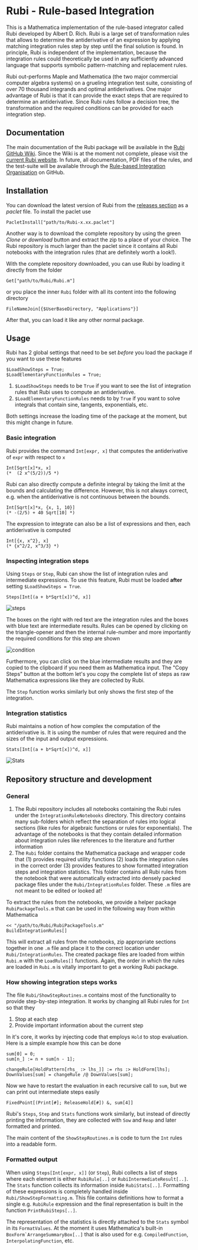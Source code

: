 # Rubi - Rule-based Integration

This is a Mathematica implementation of the rule-based integrator called Rubi developed by Albert D. Rich.
Rubi is a large set of transformation rules that allows to determine the antiderivative of an expression by 
applying matching integration rules step by step until the final solution is found.
In principle, Rubi is independent of the implementation, because the integration rules could theoretically be used in any
sufficiently advanced language that supports symbolic pattern-matching and replacement rules.

Rubi out-performs Maple and Mathematica (the two major commercial computer algebra systems) on a grueling integration test suite,
consisting of over 70 thousand integrands and optimal antiderivatives.
One major advantage of Rubi is that it can provide the exact steps that are required to determine an antiderivative.
Since Rubi rules follow a decision tree, the transformation and the required conditions can be provided for each
integration step.

## Documentation

The main documentation of the Rubi package will be available in the [Rubi GitHub Wiki](https://github.com/RuleBasedIntegration/Rubi/wiki).
Since the Wiki is at the moment not complete, please visit the [current Rubi website](http://www.apmaths.uwo.ca/~arich/).
In future, all documentation, PDF files of the rules, and the test-suite will be available through the 
[Rule-based Integration Organisation](https://github.com/RuleBasedIntegration) on GitHub.

## Installation

You can download the latest version of Rubi from the [releases section](https://github.com/RuleBasedIntegration/Rubi/releases) as
a *paclet* file. To install the paclet use

```mma
PacletInstall["path/to/Rubi-x.xx.paclet"]
```

Another way is to download the complete repository by using the green *Clone or download* button and extract the zip
to a place of your choice. The Rubi repository is much larger than the paclet since it contains all Rubi notebooks
with the integration rules (that are definitely worth a look!).

With the complete repository downloaded, you can use Rubi by loading it directly from the folder

```mma
Get["path/to/Rubi/Rubi.m"]
```

or you place the inner `Rubi` folder with all its content into the following directory

```mma
FileNameJoin[{$UserBaseDirectory, "Applications"}]
```

After that, you can load it like any other normal package.

## Usage

Rubi has 2 global settings that need to be set *before* you load the package if you want to use these features

```mma
$LoadShowSteps = True;
$LoadElementaryFunctionRules = True;
```

1. `$LoadShowSteps` needs to be `True` if you want to see the list of integration rules that Rubi uses to compute an
antiderivative.
2. `$LoadElementaryFunctionRules` needs to by `True` if you want to solve integrals that contain sine, tangents, exponentials, etc.

Both settings increase the loading time of the package at the moment, but this might change in future.

### Basic integration

Rubi provides the command `Int[expr, x]` that computes the antiderivative of `expr` with respect to `x`

```mma
Int[Sqrt[x]*x, x]
(*  (2 x^(5/2))/5 *)
```

Rubi can also directly compute a definite integral by taking the limit at the bounds and calculating the difference. However,
this is not always correct, e.g. when the antiderivative is not continuous between the bounds. 

```mma
Int[Sqrt[x]*x, {x, 1, 10}]
(* -(2/5) + 40 Sqrt[10] *)
```

The expression to integrate can also be a list of expressions and then, each antiderivative is computed

```mma
Int[{x, x^2}, x]
(* {x^2/2, x^3/3} *)
```

### Inspecting integration steps

Using `Steps` or `Step`, Rubi can show the list of integration rules and intermediate expressions.
To use this feature, Rubi must be loaded **after** setting `$LoadShowSteps = True`.

```mma
Steps[Int[(a + b*Sqrt[x])^d, x]]
```

![steps](http://i.imgur.com/jC1BTJs.png)

The boxes on the right with red text are the integration rules and the boxes with blue text are intermediate results.
Rules can be opened by clicking on the triangle-opener and then the internal rule-number and more importantly the
required conditions for this step are shown

![condition](http://i.imgur.com/W5l0aRF.png)

Furthermore, you can click on the blue intermediate results and they are copied to the clipboard if you need them as
Mathematica input. The "Copy Steps" button at the bottom let's you copy the complete list of steps as raw Mathematica
expressions like they are collected by Rubi.

The `Step` function works similarly but only shows the first step of the integration.

### Integration statistics

Rubi maintains a notion of how complex the computation of the antiderivative is. It is using the number of rules
that were required and the sizes of the input and output expressions. 

```mma
Stats[Int[(a + b*Sqrt[x])^d, x]]
```

![Stats](http://i.stack.imgur.com/c4aUZ.png)


## Repository structure and development

### General

1. The Rubi repository includes all notebooks containing the Rubi rules under the `IntegrationRuleNotebooks` directory.
This directory contains many sub-folders which reflect the separation of rules into logical sections (like rules for
algebraic functions or rules for exponentials). The advantage of the notebooks is that they contain detailed information
about integration rules like references to the literature and further information
2. The `Rubi` folder contains the Mathematica package and wrapper code that (1) provides required utility functions (2)
loads the integration rules in the correct order (3) provides features to show formatted integration steps and integration
statistics. This folder contains all Rubi rules from the notebook that were automatically extracted into densely packed
package files under the `Rubi/IntegrationRules` folder. These `.m` files are not meant to be edited or looked at!

To extract the rules from the notebooks, we provide a helper package `RubiPackageTools.m` that can be used in the following
way from within Mathematica

```mma
<< "/path/to/Rubi/RubiPackageTools.m"
BuildIntegrationRules[]
```

This will extract all rules from the notebooks, zip appropriate sections together in one `.m` file and place it to the
correct location under `Rubi/IntegrationRules`. The created package files are loaded from within `Rubi.m` with the
`LoadRules[]` functions. Again, the order in which the rules are loaded in `Rubi.m` is vitally important to get a 
working Rubi package.

### How showing integration steps works

The file `Rubi/ShowStepRoutines.m` contains most of the functionality to provide step-by-step integration.
It works by changing all Rubi rules for `Int` so that they

1. Stop at each step
2. Provide important information about the current step

In it's core, it works by injecting code that employs `Hold` to stop evaluation.
Here is a simple example how this can be done

```mma
sum[0] = 0;
sum[n_] := n + sum[n - 1];

changeRule[HoldPattern[rhs_ :> lhs_]] := rhs :> HoldForm[lhs];
DownValues[sum] = changeRule /@ DownValues[sum];
```

Now we have to restart the evaluation in each recursive call to `sum`, but we can print out intermediate steps easily

```mma
FixedPoint[(Print[#]; ReleaseHold[#]) &, sum[4]]
```

Rubi's `Steps`, `Step` and `Stats` functions work similarly, but instead of directly printing the information, they
are collected with `Sow` and `Reap` and later formatted and printed.

The main content of the `ShowStepRoutines.m` is code to turn the `Int` rules into a readable form.

### Formatted output

When using `Steps[Int[expr, x]]` (or `Step`), Rubi collects a list of steps where each element is either `RubiRule[..]`
or `RubiIntermediateResult[..]`. The `Stats` function collects its information inside `RubiStats[..]`.
Formatting of these expressions is completely handled inside `Rubi/ShowStepFormatting.m`.
This file contains definitions how to format a single e.g. `RubiRule` expression and the final representation is built
in the function `PrintRubiSteps[..]`. 

The representation of the statistics is directly attached to the `Stats` symbol in its `FormatValues`. At the moment
it uses Mathematica's built-in ``BoxForm`ArrangeSummaryBox[..]`` that is also used for e.g. `CompiledFunction`,
`InterpolatingFunction`, etc.






